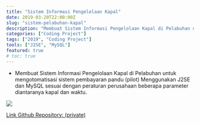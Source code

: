 ```yaml
---
title: "Sistem Informasi Pengelolaan Kapal"
date: 2019-03-20T22:00:00Z
slug: "sistem-pelabuhan-kapal"
description: "Membuat Sistem Informasi Pengelolaan Kapal di Pelabuhan untuk Mengotomatisasi Sistem Pembayaran Pandu (Pilot)."
categories: ["Coding Project"]
tags: ["2019", "Coding Project"]
tools: ["J2SE", "MySQL"]
featured: true
# toc: true
---
```


- Membuat Sistem Informasi Pengelolaan Kapal di Pelabuhan untuk mengotomatisasi sistem pembayaran pandu (pilot) Menggunakan J2SE dan MySQL sesuai dengan peraturan perusahaan beberapa parameter diantaranya kapal dan waktu.

![](static/mockup-sistem-kapal.jpg)

[Link Github Repository: (private)](https://github.com/madwichery/eport-payment-billing) 